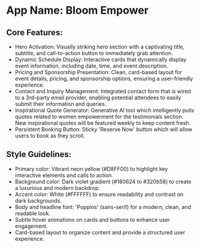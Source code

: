 # **App Name**: Bloom Empower

## Core Features:

- Hero Activation: Visually striking hero section with a captivating title, subtitle, and call-to-action button to immediately grab attention.
- Dynamic Schedule Display: Interactive cards that dynamically display event information, including date, time, and event description.
- Pricing and Sponsorship Presentation: Clean, card-based layout for event details, pricing, and sponsorship options, ensuring a user-friendly experience.
- Contact and Inquiry Management: Integrated contact form that is wired to a 3rd-party email provider, enabling potential attendees to easily submit their information and queries.
- Inspirational Quote Generator: Generative AI tool which intelligently pulls quotes related to women empowerment for the testimonials section. New inspirational quotes will be featured weekly to keep content fresh.
- Persistent Booking Button: Sticky 'Reserve Now' button which will allow users to book as they scroll.

## Style Guidelines:

- Primary color: Vibrant neon yellow (#D8FF00) to highlight key interactive elements and calls to action.
- Background color: Dark violet gradient (#180624 to #320b58) to create a luxurious and modern backdrop.
- Accent color: White (#FFFFFF) to ensure readability and contrast on dark backgrounds.
- Body and headline font: 'Poppins' (sans-serif) for a modern, clean, and readable look.
- Subtle hover animations on cards and buttons to enhance user engagement.
- Card-based layout to organize content and provide a structured user experience.